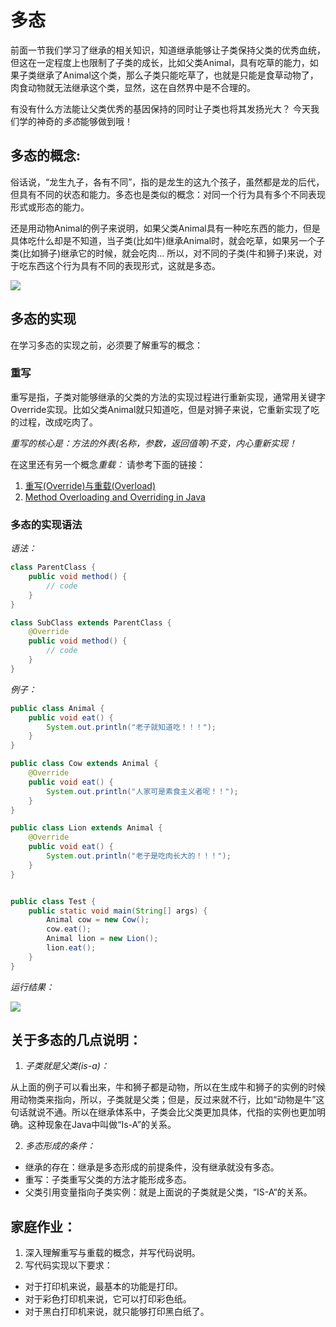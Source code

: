 # 多态

前面一节我们学习了继承的相关知识，知道继承能够让子类保持父类的优秀血统，但这在一定程度上也限制了子类的成长，比如父类Animal，具有吃草的能力，如果子类继承了Animal这个类，那么子类只能吃草了，也就是只能是食草动物了，肉食动物就无法继承这个类，显然，这在自然界中是不合理的。

有没有什么方法能让父类优秀的基因保持的同时让子类也将其发扬光大？
今天我们学的神奇的*多态*能够做到哦！

## 多态的概念:

俗话说，“龙生九子，各有不同”，指的是龙生的这九个孩子，虽然都是龙的后代，但具有不同的状态和能力。多态也是类似的概念：对同一个行为具有多个不同表现形式或形态的能力。

还是用动物Animal的例子来说明，如果父类Animal具有一种吃东西的能力，但是具体吃什么却是不知道，当子类(比如牛)继承Animal时，就会吃草，如果另一个子类(比如狮子)继承它的时候，就会吃肉... 所以，对不同的子类(牛和狮子)来说，对于吃东西这个行为具有不同的表现形式，这就是多态。

![](http://ww1.sinaimg.cn/large/af4e9f79ly1fy6exf8hlxj20zk0k0gmw.jpg)

## 多态的实现

在学习多态的实现之前，必须要了解重写的概念：

### 重写

重写是指，子类对能够继承的父类的方法的实现过程进行重新实现，通常用关键字Override实现。比如父类Animal就只知道吃，但是对狮子来说，它重新实现了吃的过程，改成吃肉了。

*重写的核心是：方法的外表(名称，参数，返回值等)不变，内心重新实现！*

在这里还有另一个概念*重载：* 请参考下面的链接：

1. [重写(Override)与重载(Overload)](http://www.runoob.com/java/java-override-overload.html)
2. [Method Overloading and Overriding in Java](https://www.baeldung.com/java-method-overload-override)

### 多态的实现语法

*语法：*

```java
class ParentClass {
    public void method() {
        // code
    }
}

class SubClass extends ParentClass {
    @Override
    public void method() {
        // code
    }
}
```
*例子：*

```java
public class Animal {
    public void eat() {
        System.out.println("老子就知道吃！！！");
    }
}

public class Cow extends Animal {
    @Override
    public void eat() {
        System.out.println("人家可是素食主义者呢！！");
    }
}

public class Lion extends Animal {
    @Override
    public void eat() {
        System.out.println("老子是吃肉长大的！！！");
    }
}


public class Test {
    public static void main(String[] args) {
        Animal cow = new Cow();
        cow.eat();
        Animal lion = new Lion();
        lion.eat();
    }
}
```
*运行结果：*

![](http://ww1.sinaimg.cn/large/af4e9f79ly1fy6fu9uogwj214605uta1.jpg)

## 关于多态的几点说明：

1. *子类就是父类(is-a)：*

从上面的例子可以看出来，牛和狮子都是动物，所以在生成牛和狮子的实例的时候用动物类来指向，所以，子类就是父类；但是，反过来就不行，比如“动物是牛”这句话就说不通。所以在继承体系中，子类会比父类更加具体，代指的实例也更加明确。这种现象在Java中叫做“Is-A”的关系。

2. *多态形成的条件：*

* 继承的存在：继承是多态形成的前提条件，没有继承就没有多态。
* 重写：子类重写父类的方法才能形成多态。
* 父类引用变量指向子类实例：就是上面说的子类就是父类，“IS-A“的关系。

## 家庭作业：

1. 深入理解重写与重载的概念，并写代码说明。
2. 写代码实现以下要求：
* 对于打印机来说，最基本的功能是打印。
* 对于彩色打印机来说，它可以打印彩色纸。
* 对于黑白打印机来说，就只能够打印黑白纸了。



